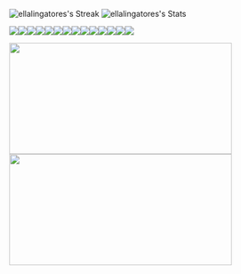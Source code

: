 

![ellalingatores's Streak](https://github-readme-streak-stats.herokuapp.com/?user=ellalingatores&theme=dracula&hide_border=true)
![ellalingatores's Stats](https://github-readme-stats.vercel.app/api?username=ellalingatores&theme=dracula&show_icons=true&hide_border=true&count_private=true)

  <img src="https://img.shields.io/badge/HTML5-E34F26?style=for-the-badge&logo=html5&logoColor=white" /><img src="https://img.shields.io/badge/JavaScript-323330?style=for-the-badge&logo=javascript&logoColor=F7DF1E" /><img src="https://img.shields.io/badge/CSS3-1572B6?style=for-the-badge&logo=css3&logoColor=white" /><img src="https://img.shields.io/badge/react-%2320232a.svg?style=for-the-badge&logo=react&logoColor=%2361DAFB" /><img src="https://img.shields.io/badge/redux-%23593d88.svg?style=for-the-badge&logo=redux&logoColor=white" /><img src="https://img.shields.io/badge/tailwindcss-%2338B2AC.svg?style=for-the-badge&logo=tailwind-css&logoColor=white" /><img src="https://img.shields.io/badge/bootstrap-%23563D7C.svg?style=for-the-badge&logo=bootstrap&logoColor=white" /><img src="https://img.shields.io/badge/jira-%230A0FFF.svg?style=for-the-badge&logo=jira&logoColor=white" /><img src="https://img.shields.io/badge/docker-%230db7ed.svg?style=for-the-badge&logo=docker&logoColor=white" /><img src="https://img.shields.io/badge/Postman-FF6C37?style=for-the-badge&logo=postman&logoColor=white" /><img src="https://img.shields.io/badge/mac%20os-000000?style=for-the-badge&logo=macos&logoColor=F0F0F0" /><img src="https://img.shields.io/badge/yarn-%232C8EBB.svg?style=for-the-badge&logo=yarn&logoColor=white" /><img src="https://img.shields.io/badge/NPM-%23000000.svg?style=for-the-badge&logo=npm&logoColor=white" /><img src="https://img.shields.io/badge/Visual%20Studio%20Code-0078d7.svg?style=for-the-badge&logo=visual-studio-code&logoColor=white" />


<img align="center" width="400" height="200" src="https://github-readme-stats.vercel.app/api?username=ellalingatores&theme=vue-dark&show_icons=true&hide_border=true&count_private=true">  <img align="center" width="400" height="200" src="https://github-readme-streak-stats.herokuapp.com/?user=ellalingatores&theme=vue-dark&hide_border=true">




